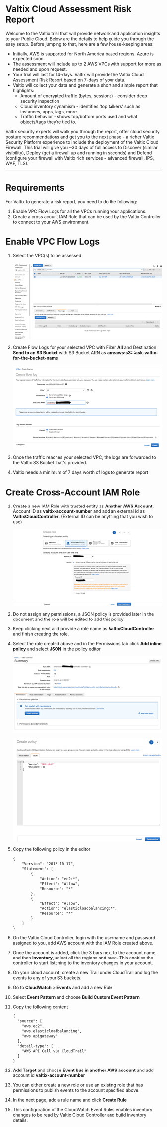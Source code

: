 # Valtix Cloud Assessment Risk Report
Welcome to the Valtix trial that will provide network and application insights to your Public Cloud.  Below are the details to help guide you through the easy setup.  Before jumping to that, here are a few house-keeping areas:

* Initially, AWS is supported for North America based regions.  Azure is expected soon.
* The assessment will include up to 2 AWS VPCs with support for more as needed and upon request.
* Your trial will last for 14-days.  Valtix will provide the Valtix Cloud Assessment Risk Report based on 7-days of your data.
* Valtix will collect your data and generate a short and simple report that highlights:
    - Amount of encrypted traffic (bytes, sessions) - consider deep security inspection
    - Cloud inventory dynamism - identifies ‘top talkers’ such as instances, apps, tags, more
    - Traffic behavior - shows top/bottom ports used and what objects/tags they’re tied to.

Valtix security experts will walk you through the report, offer cloud security posture recommendations and get you to the next phase - a richer Valtix Security Platform experience to include the deployment of the Valtix Cloud Firewall.  This trial will give you ~30 days of full access to Discover (similar visibility), Deploy (get a firewall up and running in seconds) and Defend (configure your firewall with Valtix rich services - advanced firewall, IPS, WAF, TLS).

******************************************************************************************************************************

# Requirements
For Valtix to generate a risk report, you need to do the following:
1. Enable VPC Flow Logs for all the VPCs running your applications.
1. Create a cross acount IAM Role that can be used by the Valtix Controller to connect to your AWS environment.

# Enable VPC Flow Logs
1. Select the VPC(s) to be assessed

    ![VPC Selection](screenshots/vpc-flow-logs-01.png "Select VPC to Enable Flow Logs")

1. Create Flow Logs for your selected VPC with Filter **All** and Destination **Send to an S3 Bucket** with S3 Bucket ARN
as **arn:aws:s3:::ask-valtix-for-the-bucket-name**

     ![VPC Selection](screenshots/vpc-flow-logs-02.png "Send Logs to Valtix S3 Bucket")

1. Once the traffic reaches your selected VPC, the logs are forwarded to the Valtix S3 Bucket that's provided.
1. Valtix needs a minimum of 7 days worth of logs to generate report


# Create Cross-Account IAM Role
1. Create a new IAM Role with trusted entity as **Another AWS Account**, Account ID as **valtix-account-number** and add an external id as **ValtixCloudController**. (External ID can be anything that you wish to use)

    ![Role1](screenshots/role-00.png "Create new role with trusted party as another aws account")

1. Do not assign any permissions, a JSON policy is provided later in the document and the role will be edited to add this policy

1. Keep clicking next and provide a role name as **ValtixCloudController** and finish creating the role.

1. Select the role created above and in the Permissions tab click **Add inline policy** and select **JSON** in the policy editor

    ![Role2](screenshots/role-01.png "Edit role to add inline policy")

    ![Role3](screenshots/role-02.png "Open JSON editor")

1. Copy the following policy in the editor

    ```
    {
        "Version": "2012-10-17",
        "Statement": [
            {
                "Action": "ec2:*",
                "Effect": "Allow",
                "Resource": "*"
            },
            {
                "Effect": "Allow",
                "Action": "elasticloadbalancing:*",
                "Resource": "*"
            }
        ]
    }
    ```

1. On the Valtix Cloud Controller, login with the username and password assigned to you, add AWS account with the IAM Role created above.
1. Once the account is added, click the 3 bars next to the account name and then **Inventory**, select all the regions and save. This enables the controller to start listening to the inventory changes in your account.
1. On your cloud account, create a new Trail under CloudTrail and log the events to any of your S3 buckets.
1. Go to **CloudWatch** > **Events** and add a new Rule
1. Select **Event Pattern** and choose **Build Custom Event Pattern**
1. Copy the following content
    ```
    {
      "source": [
        "aws.ec2",
        "aws.elasticloadbalancing",
        "aws.apigateway"
      ],
      "detail-type": [
        "AWS API Call via CloudTrail"
      ]
    }
    ```
1. **Add Target** and choose **Event bus in another AWS account** and add account id **valtix-account-number**
1. You can either create a new role or use an existing role that has permissions to publish events to the account specified above.
1. In the next page, add a rule name and click **Create Rule**
1. This configuration of the CloudWatch Event Rules enables inventory changes to be read by Valtix Cloud Controller and build inventory details.
